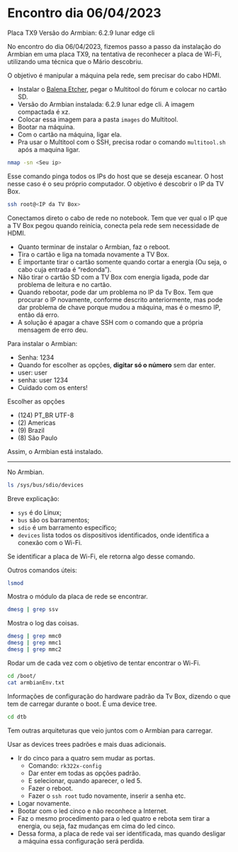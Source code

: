 # Encontro dia 06/04/2023

Placa TX9
Versão do Armbian: 6.2.9 lunar edge cli

No encontro do dia 06/04/2023, fizemos passo a passo da instalação do Armbian em uma placa TX9, na tentativa de reconhecer a placa de Wi-Fi, utilizando uma técnica que o Mário descobriu.

O objetivo é manipular a máquina pela rede, sem precisar do cabo HDMI.

- Instalar o [Balena Etcher](https://www.balena.io/etcher), pegar o Multitool do fórum e colocar no cartão SD.
- Versão do Armbian instalada: 6.2.9 lunar edge cli. A imagem compactada é xz.
- Colocar essa imagem para a pasta `images` do Multitool.
- Bootar na máquina.
- Com o cartão na máquina, ligar ela.
- Pra usar o Multitool com o SSH, precisa rodar o comando `multitool.sh` após a maquina ligar.

```bash
nmap -sn <Seu ip>
```

Esse comando pinga todos os IPs do host que se deseja escanear. O host nesse caso é o seu próprio computador. O objetivo é descobrir o IP da TV Box.

```bash
ssh root@<IP da TV Box>
```

Conectamos direto o cabo de rede no notebook. Tem que ver qual o IP que a TV Box pegou quando reinicia, conecta pela rede sem necessidade de HDMI.

- Quanto terminar de instalar o Armbian, faz o reboot.
- Tira o cartão e liga na tomada novamente a TV Box.
- É importante tirar o cartão somente quando cortar a energia (Ou seja, o cabo cuja entrada é “redonda”).
- Não tirar o cartão SD com a TV Box com energia ligada, pode dar problema de leitura e no cartão.
- Quando rebootar, pode dar um problema no IP da Tv Box. Tem que procurar o IP novamente, conforme descrito anteriormente, mas pode dar problema de chave porque mudou a máquina, mas é o mesmo IP, então dá erro.
- A solução é apagar a chave SSH com o comando que a própria mensagem de erro deu.

Para instalar o Armbian:

- Senha: 1234
- Quando for escolher as opções, **digitar só o número** sem dar enter.
- user: user
- senha: user 1234
- Cuidado com os enters!

Escolher as opções

- (124) PT_BR UTF-8
- (2) Americas
- (9) Brazil
- (8) São Paulo

Assim, o Armbian está instalado. 

---

No Armbian.

```bash
ls /sys/bus/sdio/devices
```

Breve explicação:

- `sys` é do Linux;
- `bus` são os barramentos;
- `sdio` é um barramento específico;
- `devices` lista todos os dispositivos identificados, onde identifica a conexão com o Wi-Fi.

Se identificar a placa de Wi-Fi, ele retorna algo desse comando. 

Outros comandos úteis:

```bash
lsmod
```

Mostra o módulo da placa de rede se encontrar.

```bash
dmesg | grep ssv
```

Mostra o log das coisas.

```bash
dmesg | grep mmc0
dmesg | grep mmc1
dmesg | grep mmc2
```

Rodar um de cada vez com o objetivo de tentar encontrar o Wi-Fi.

```bash
cd /boot/
cat armbianEnv.txt
```

Informações de configuração do hardware padrão da Tv Box, dizendo o que tem de carregar durante o boot. É uma device tree. 

```bash
cd dtb
```

Tem outras arquiteturas que veio juntos com o Armbian para carregar.

Usar as devices trees padrões e mais duas adicionais.

- Ir do cinco para a quatro sem mudar as portas.
    - Comando: `rk322x-config`
    - Dar enter em todas as opções padrão.
    - E selecionar, quando aparecer, o led 5.
    - Fazer o reboot.
    - Fazer o `ssh root` tudo novamente, inserir a senha etc.
- Logar novamente.
- Bootar com o led cinco e não reconhece a Internet.
- Faz o mesmo procedimento para o led quatro e rebota sem tirar a energia, ou seja, faz mudanças em cima do led cinco.
- Dessa forma, a placa de rede vai ser identificada, mas quando desligar a máquina essa configuração será perdida.